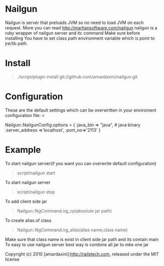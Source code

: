 Nailgun
=======
  Nailgun is server that preloads JVM so no need to load JVM on each request.
  More you can read http://martiansoftware.com/nailgun
  nailgun is a ruby wrapper of nailgun server and itc command
  Make sure before installing You have to set class path environment variable
  which is point to jre/lib path.

Install
=======

> ./script/plugin install git://github.com/amardaxini/nailgun.git

Configuration
==============

These are the default settings which can be overwritten in your enviroment configuration file:
<
   
   Nailgun::NailgunConfig.options = {
    :java_bin => "java",          # java binary
    :server_address =>'localhost',
    :port_no=>'2113'
  }
  
>
Example
=======
To start nailgun server(if you want you can overwrite default configuration)
> script/nailgun start

To start nailgun server
> script/nailgun stop

To add client side jar
> Nailgun::NgCommand.ng_cp(absolute jar path)

To create alias of class
> Nailgun::NgCommand.ng_alias(alias name,class name)

 
Make sure that class name is exist in client side jar path and its contain main
 To easy to use nailgun server best way is combine all jar to mke one jar

Copyright (c) 2010 [amardaxini]:http://railstech.com, released under the MIT license
